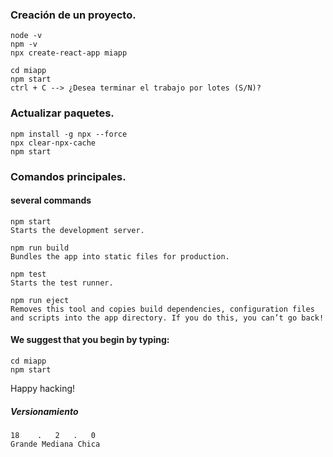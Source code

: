 ### Creación de un proyecto.

    node -v
    npm -v
    npx create-react-app miapp
    
    cd miapp
    npm start
    ctrl + C --> ¿Desea terminar el trabajo por lotes (S/N)?

### Actualizar paquetes. 

    npm install -g npx --force 
    npx clear-npx-cache 
    npm start 


### Comandos principales. 
#### several commands

    npm start
    Starts the development server.

    npm run build
    Bundles the app into static files for production.

    npm test
    Starts the test runner.

    npm run eject
    Removes this tool and copies build dependencies, configuration files
    and scripts into the app directory. If you do this, you can’t go back!

#### We suggest that you begin by typing:

    cd miapp
    npm start

Happy hacking!

##### Versionamiento
    18    .   2   .   0
    Grande Mediana Chica